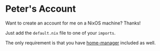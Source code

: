 Peter's Account
===============

Want to create an account for me on a NixOS machine?  Thanks!

Just add the `default.nix` file to one of your `imports`.

The only requirement is that you have [home-manager][] included as well.

[home-manager]: https://github.com/rycee/home-manager
